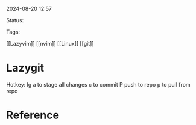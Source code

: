 
2024-08-20 12:57

Status:

Tags:

[[Lazyvim]]
[[nvim]]
[[Linux]]
[[git]]

# Lazygit

Hotkey:  <Spacebar> lg
a to stage all changes
c to commit
P push to repo
p to pull from repo

# Reference
